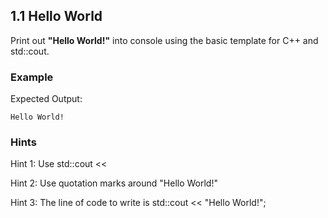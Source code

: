 ## 1.1 Hello World

Print out **"Hello World!"** into console using the basic template for C++ and std::cout.

### Example

Expected Output:

```
Hello World!
```

### Hints

Hint 1: Use std::cout <<

Hint 2: Use quotation marks around "Hello World!"

Hint 3: The line of code to write is std::cout << "Hello World!";
